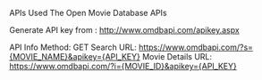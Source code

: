 APIs Used
The Open Movie Database APIs

Generate API key from : http://www.omdbapi.com/apikey.aspx

API Info
Method: GET
Search URL: https://www.omdbapi.com/?s={MOVIE_NAME}&apikey={API_KEY}
Movie Details URL: https://www.omdbapi.com/?i={MOVIE_ID}&apikey={API_KEY}
